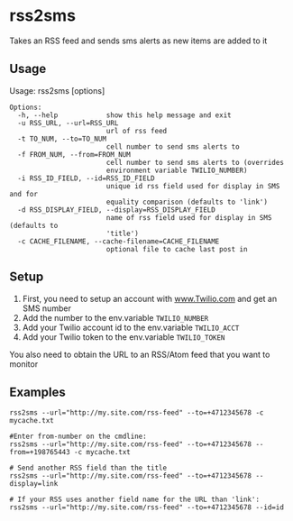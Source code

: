 # rss2sms

Takes an RSS feed and sends sms alerts as new items are added to it

## Usage

Usage: rss2sms [options]

    Options:
      -h, --help            show this help message and exit
      -u RSS_URL, --url=RSS_URL
                            url of rss feed
      -t TO_NUM, --to=TO_NUM
                            cell number to send sms alerts to
      -f FROM_NUM, --from=FROM_NUM
                            cell number to send sms alerts to (overrides
                            environment variable TWILIO_NUMBER)
      -i RSS_ID_FIELD, --id=RSS_ID_FIELD
                            unique id rss field used for display in SMS and for
                            equality comparison (defaults to 'link')
      -d RSS_DISPLAY_FIELD, --display=RSS_DISPLAY_FIELD
                            name of rss field used for display in SMS (defaults to
                            'title')
      -c CACHE_FILENAME, --cache-filename=CACHE_FILENAME
                            optional file to cache last post in

## Setup

1. First, you need to setup an account with www.Twilio.com and get an SMS number
2. Add the number to the env.variable `TWILIO_NUMBER`
3. Add your Twilio account id to the env.variable `TWILIO_ACCT`
4. Add your Twilio token to the env.variable `TWILIO_TOKEN`

You also need to obtain the URL to an RSS/Atom feed that you want to monitor

## Examples

    rss2sms --url="http://my.site.com/rss-feed" --to=+4712345678 -c mycache.txt
    
    #Enter from-number on the cmdline:
    rss2sms --url="http://my.site.com/rss-feed" --to=+4712345678 --from=+198765443 -c mycache.txt
    
    # Send another RSS field than the title
    rss2sms --url="http://my.site.com/rss-feed" --to=+4712345678 --display=link
    
    # If your RSS uses another field name for the URL than 'link':
    rss2sms --url="http://my.site.com/rss-feed" --to=+4712345678 --id=id
